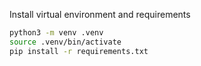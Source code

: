 
Install virtual environment and requirements

```bash
python3 -m venv .venv
source .venv/bin/activate
pip install -r requirements.txt
```


